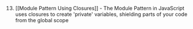 13. [[Module Pattern Using Closures]] - The Module Pattern in JavaScript uses closures to create 'private' variables, shielding parts of your code from the global scope